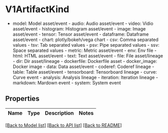 # V1ArtifactKind

- model: Model asset/event  - audio: Audio asset/event  - video: Vidio asset/event  - histogram: Histogram asset/event  - image: Image asset/event  - tensor: Tensor asset/event  - dataframe: Dataframe asset/event  - chart: plotly/bokeh/vega chart  - csv: Comma separated values  - tsv: Tab separated values  - psv: Pipe separated values  - ssv: Space separated values  - metric: Metric asset/event  - env: Env file  - html: HTML asset/event  - text: Text asset/event  - file: File asset/lineage  - dir: Dir asset/lineage  - dockerfile: Dockerfile asset  - docker_image: Docker image  - data: Data asset/event  - coderef: Coderef lineage  - table: Table asset/event  - tensorboard: Tensorboard lineage  - curve: Curve event  - analysis: Analysis lineage  - iteration: Iteration lineage  - markdown: Mardown event  - system: System event

## Properties
Name | Type | Description | Notes
------------ | ------------- | ------------- | -------------

[[Back to Model list]](../README.md#documentation-for-models) [[Back to API list]](../README.md#documentation-for-api-endpoints) [[Back to README]](../README.md)


